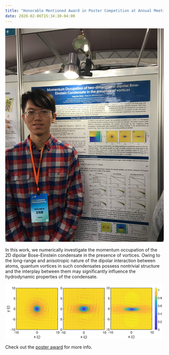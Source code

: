 ```yaml
---
title: "Honorable Mentioned Award in Poster Competition at Annual Meeting of the Physical Society of Taiwan"
date: 2020-02-06T15:34:30-04:00
---
```




![Figure_vortex](../assets/images/2020_APS_poster_henry_photo.jpg "Picture in the poster session")

In this work, we numerically investigate the momentum occupation of the 2D dipolar Bose-Einstein condensate in the presence of vortices.
Owing to the long-range and anisotropic nature of the dipolar interaction between atoms, quantum vortices in such condensates possess nontrivial structure and the interplay between them may significantly influence the hydrodynamic properties of the condensate.

![Figure_photo](../assets/images/dipolar_vortex.png "Quantum vortex in different dipolar interaction")

Check out the [poster award][poster-award-web] for more info.

[poster-award-web]: https://tps2020.conf.tw/site/news_show.aspx?sid=1312&lang=en&pid=221#a12
